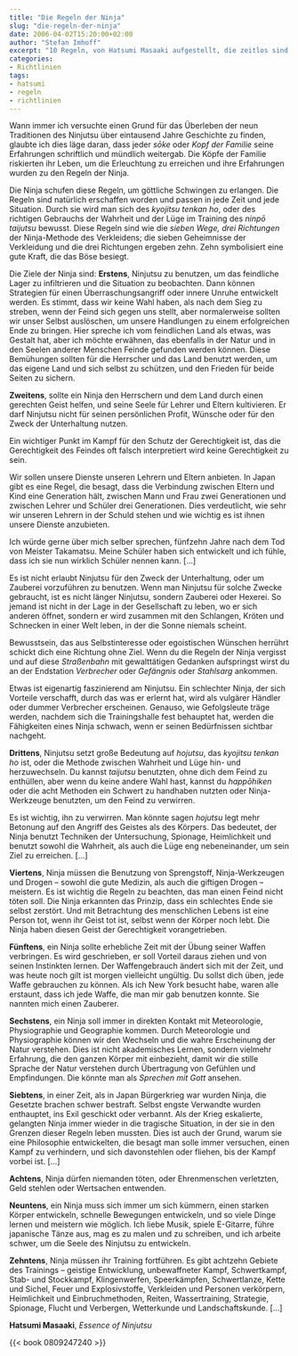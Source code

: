 ```yaml
---
title: "Die Regeln der Ninja"
slug: "die-regeln-der-ninja"
date: 2006-04-02T15:20:00+02:00
author: "Stefan Imhoff"
excerpt: "10 Regeln, von Hatsumi Masaaki aufgestellt, die zeitlos sind und für alle Ninja gelten sollen."
categories:
- Richtlinien
tags:
- hatsumi
- regeln
- richtlinien
---
```


Wann immer ich versuchte einen Grund für das Überleben der neun Traditionen des Ninjutsu über eintausend Jahre Geschichte zu finden, glaubte ich dies läge daran, dass jeder *sōke* oder *Kopf der Familie* seine Erfahrungen schriftlich und mündlich weitergab. Die Köpfe der Familie riskierten ihr Leben, um die Erleuchtung zu erreichen und ihre Erfahrungen wurden zu den Regeln der Ninja.

Die Ninja schufen diese Regeln, um göttliche Schwingen zu erlangen. Die Regeln sind natürlich erschaffen worden und passen in jede Zeit und jede Situation. Durch sie wird man sich des *kyojitsu tenkan ho*, oder des richtigen Gebrauchs der Wahrheit und der Lüge im Training des *ninpō taijutsu* bewusst. Diese Regeln sind wie die *sieben Wege, drei Richtungen* der Ninja-Methode des Verkleidens; die sieben Geheimnisse der Verkleidung und die drei Richtungen ergeben zehn. Zehn symbolisiert eine gute Kraft, die das Böse besiegt.

Die Ziele der Ninja sind: **Erstens**, Ninjutsu zu benutzen, um das feindliche Lager zu infiltrieren und die Situation zu beobachten. Dann können Strategien für einen Überraschungsangriff oder innere Unruhe entwickelt werden. Es stimmt, dass wir keine Wahl haben, als nach dem Sieg zu streben, wenn der Feind sich gegen uns stellt, aber normalerweise sollten wir unser Selbst auslöschen, um unsere Handlungen zu einem erfolgreichen Ende zu bringen. Hier spreche ich vom feindlichen Land als etwas, was Gestalt hat, aber ich möchte erwähnen, das ebenfalls in der Natur und in den Seelen anderer Menschen Feinde gefunden werden können. Diese Bemühungen sollten für die Herrscher und das Land benutzt werden, um das eigene Land und sich selbst zu schützen, und den Frieden für beide Seiten zu sichern.

**Zweitens**, sollte ein Ninja den Herrschern und dem Land durch einen gerechten Geist helfen, und seine Seele für Lehrer und Eltern kultivieren. Er darf Ninjutsu nicht für seinen persönlichen Profit, Wünsche oder für den Zweck der Unterhaltung nutzen.

Ein wichtiger Punkt im Kampf für den Schutz der Gerechtigkeit ist, das die Gerechtigkeit des Feindes oft falsch interpretiert wird keine Gerechtigkeit zu sein.

Wir sollen unsere Dienste unseren Lehrern und Eltern anbieten. In Japan gibt es eine Regel, die besagt, dass die Verbindung zwischen Eltern und Kind eine Generation hält, zwischen Mann und Frau zwei Generationen und zwischen Lehrer und Schüler drei Generationen. Dies verdeutlicht, wie sehr wir unseren Lehrern in der Schuld stehen und wie wichtig es ist ihnen unsere Dienste anzubieten.

Ich würde gerne über mich selber sprechen, fünfzehn Jahre nach dem Tod von Meister Takamatsu. Meine Schüler haben sich entwickelt und ich fühle, dass ich sie nun wirklich Schüler nennen kann. […]

Es ist nicht erlaubt Ninjutsu für den Zweck der Unterhaltung, oder um Zauberei vorzuführen zu benutzen. Wenn man Ninjutsu für solche Zwecke gebraucht, ist es nicht länger Ninjutsu, sondern Zauberei oder Hexerei. So jemand ist nicht in der Lage in der Gesellschaft zu leben, wo er sich anderen öffnet, sondern er wird zusammen mit den Schlangen, Kröten und Schnecken in einer Welt leben, in der die Sonne niemals scheint.

Bewusstsein, das aus Selbstinteresse oder egoistischen Wünschen herrührt schickt dich eine Richtung ohne Ziel. Wenn du die Regeln der Ninja vergisst und auf diese *Straßenbahn* mit gewalttätigen Gedanken aufspringst wirst du an der Endstation *Verbrecher* oder *Gefängnis* oder *Stahlsarg* ankommen.

Etwas ist eigenartig faszinierend am Ninjutsu. Ein schlechter Ninja, der sich Vorteile verschafft, durch das was er erlernt hat, wird als vulgärer Händler oder dummer Verbrecher erscheinen. Genauso, wie Gefolgsleute träge werden, nachdem sich die Trainingshalle fest behauptet hat, werden die Fähigkeiten eines Ninja schwach, wenn er seinen Bedürfnissen sichtbar nachgeht.

**Drittens**, Ninjutsu setzt große Bedeutung auf *hojutsu*, das *kyojitsu tenkan ho* ist, oder die Methode zwischen Wahrheit und Lüge hin- und herzuwechseln. Du kannst *taijutsu* benutzten, ohne dich dem Feind zu enthüllen, aber wenn du keine andere Wahl hast, kannst du *happōhiken* oder die acht Methoden ein Schwert zu handhaben nutzten oder Ninja-Werkzeuge benutzten, um den Feind zu verwirren.

Es ist wichtig, ihn zu verwirren. Man könnte sagen *hojutsu* legt mehr Betonung auf den Angriff des Geistes als des Körpers. Das bedeutet, der Ninja benutzt Techniken der Untersuchung, Spionage, Heimlichkeit und benutzt sowohl die Wahrheit, als auch die Lüge eng nebeneinander, um sein Ziel zu erreichen. […]

**Viertens**, Ninja müssen die Benutzung von Sprengstoff, Ninja-Werkzeugen und Drogen – sowohl die gute Medizin, als auch die giftigen Drogen – meistern. Es ist wichtig die Regeln zu beachten, das man einen Feind nicht töten soll. Die Ninja erkannten das Prinzip, dass ein schlechtes Ende sie selbst zerstört. Und mit Betrachtung des menschlichen Lebens ist eine Person tot, wenn ihr Geist tot ist, selbst wenn der Körper noch lebt. Die Ninja haben diesen Geist der Gerechtigkeit vorangetrieben.

**Fünftens**, ein Ninja sollte erhebliche Zeit mit der Übung seiner Waffen verbringen. Es wird geschrieben, er soll Vorteil daraus ziehen und von seinen Instinkten lernen. Der Waffengebrauch ändert sich mit der Zeit, und was heute noch gilt ist morgen vielleicht ungültig. Du sollst dich üben, jede Waffe gebrauchen zu können. Als ich New York besucht habe, waren alle erstaunt, dass ich jede Waffe, die man mir gab benutzen konnte. Sie nannten mich einen Zauberer.

**Sechstens**, ein Ninja soll immer in direkten Kontakt mit Meteorologie, Physiographie und Geographie kommen. Durch Meteorologie und Physiographie können wir den Wechseln und die wahre Erscheinung der Natur verstehen. Dies ist nicht akademisches Lernen, sondern vielmehr Erfahrung, die den ganzen Körper mit einbezieht, damit wir die stille Sprache der Natur verstehen durch Übertragung von Gefühlen und Empfindungen. Die könnte man als *Sprechen mit Gott* ansehen.

**Siebtens**, in einer Zeit, als in Japan Bürgerkrieg war wurden Ninja, die Gesetzte brachen schwer bestraft. Selbst engste Verwandte wurden enthauptet, ins Exil geschickt oder verbannt. Als der Krieg eskalierte, gelangten Ninja immer wieder in die tragische Situation, in der sie in den Grenzen dieser Regeln leben mussten. Dies ist auch der Grund, warum sie eine Philosophie entwickelten, die besagt man solle immer versuchen, einen Kampf zu verhindern, und sich davonstehlen oder fliehen, bis der Kampf vorbei ist. […]

**Achtens**, Ninja dürfen niemanden töten, oder Ehrenmenschen verletzten, Geld stehlen oder Wertsachen entwenden.

**Neuntens**, ein Ninja muss sich immer um sich kümmern, einen starken Körper entwickeln, schnelle Bewegungen entwickeln, und so viele Dinge lernen und meistern wie möglich. Ich liebe Musik, spiele E-Gitarre, führe japanische Tänze aus, mag es zu malen und zu schreiben, und ich arbeite schwer, um die Seele des Ninjutsu zu entwickeln.

**Zehntens**, Ninja müssen ihr Training fortführen. Es gibt achtzehn Gebiete des Trainings – geistige Entwicklung, unbewaffneter Kampf, Schwertkampf, Stab- und Stockkampf, Klingenwerfen, Speerkämpfen, Schwertlanze, Kette und Sichel, Feuer und Explosivstoffe, Verkleiden und Personen verkörpern, Heimlichkeit und Einbruchmethoden, Reiten, Wassertraining, Strategie, Spionage, Flucht und Verbergen, Wetterkunde und Landschaftskunde. […]

**Hatsumi Masaaki**, <cite>Essence of Ninjutsu</cite>

{{< book 0809247240 >}}
